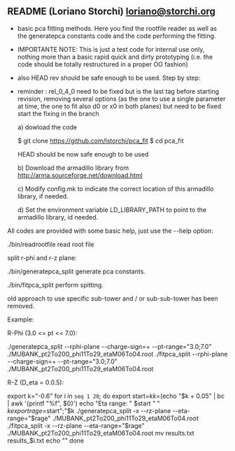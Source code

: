 README (Loriano Storchi) loriano@storchi.org
---------------------------------------------------------------------
- basic pca fitting methods. Here  you  find  the  rootfile  reader 
  as well as the generatepca constants code and the code performing 
  the fitting.
- IMPORTANTE NOTE: This is just a test code for internal use only, 
  nothing more than a basic rapid quick and dirty prototyping (i.e.
  the code should be totally restructured in a proper OO fashion)
- also HEAD rev should be safe enough to be used. Step by step:
- reminder : rel_0_4_0 need to be fixed but is the last tag before 
  starting revision, removing several options (as the one to use a 
  single parameter at time, the one to fit also d0 or x0 in both planes) 
  but need to be fixed start the fixing in the branch

  a) dowload the code  

  $ git clone https://github.com/lstorchi/pca_fit
  $ cd pca_fit
  
  HEAD should be now safe enough to be used

  b) Download the armadillo library from http://arma.sourceforge.net/download.html 
  
  c) Modify config.mk to indicate the correct location of this armadillo library, if needed.
  
  d) Set the environment variable LD_LIBRARY_PATH to point to the armadillo library, id needed.

All codes are provided with some basic help, just use the  --help option:

./bin/readrootfile  read root file

split r-phi and r-z plane:

./bin/generatepca_split generate pca constants.

./bin/fitpca_split perform spitting.

old approach to use specific sub-tower and / or sub-sub-tower has been removed.

Example: 

R-Phi (3.0 <= pt <= 7.0): 

./generatepca_split --rphi-plane --charge-sign=+ --pt-range="3.0;7.0" ./MUBANK_pt2To200_phi11To29_etaM06To04.root
./fitpca_split --rphi-plane --charge-sign=+ --pt-range="3.0;7.0" ./MUBANK_pt2To200_phi11To29_etaM06To04.root

R-Z (D_eta = 0.0.5):

export k="-0.6" 
for i in `seq 1 20`;
do
  export start=$k
  k=$(echo "$k + 0.05" | bc | awk '{printf "%f", $0}')
  echo "Eta range: " $start " "  $k
  export rage=$start";"$k
  ./generatepca_split -x --rz-plane --eta-range="$rage" ./MUBANK_pt2To200_phi11To29_etaM06To04.root
  ./fitpca_split -x --rz-plane --eta-range="$rage" ./MUBANK_pt2To200_phi11To29_etaM06To04.root
  mv results.txt results_$i.txt
  echo ""
done

